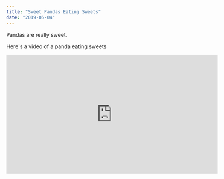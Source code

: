 ```yaml
---
title: "Sweet Pandas Eating Sweets"
date: "2019-05-04"
---
```


Pandas are really sweet.

Here's a video of a panda eating sweets

<iframe width="560" height="315" src="https://www.youtube.com/embed/4n0xNbfJLR8" frameborder="0" allowfullscreen></iframe>
